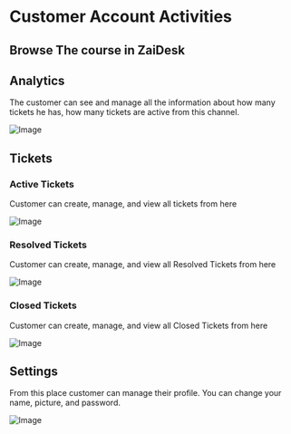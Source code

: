# Customer Account Activities

## **Browse The course in ZaiDesk**

## **Analytics**

The customer can see and manage all the information about how many tickets he has, how many tickets are active from this
channel.

![Image](/images/customer-img/customer-1.png)

## **Tickets**

### **Active Tickets**

Customer can create, manage, and view all tickets from here

![Image](/images/customer-img/customer-2.png)

### **Resolved Tickets**

Customer can create, manage, and view all Resolved Tickets from here

![Image](/images/customer-img/customer-3.png)

### **Closed Tickets**

Customer can create, manage, and view all Closed Tickets from here

![Image](/images/customer-img/customer-4.png)

## **Settings**

From this place customer can manage their profile. You can change your name, picture, and password.

![Image](/images/customer-img/customer-5.png)


